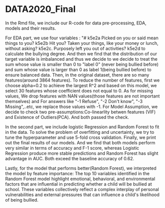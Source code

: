 # DATA2020_Final

In the Rmd file, we include our R-code for data pre-processing, EDA, models and their results. 

For EDA part, we use four variables : "# k5e2a Picked on you or said mean things to you?  k5e2b Hit you?  Taken your things, like your money or lunch, without asking? k5e2c.   Purposely left you out of activities?  k5e2d
to calculate the bullying degree. And then we find that the distribution of our target variable is imbalanced and thus we decide to we decide to treat the sum whose value is smaller than 0 to "label 0" (never being bullied before) and sum whose value is larger than 0 as label 1(being bullied before) to ensure balanced data. Then, in the original dataset, there are so many features(around 3864 features). To reduce the number of features, first we choose alpha=0.2 to achieve the largest R^2 and based on this model, we select 30 features whose coefficient does not equal to 0.
As for missing values, We drop features with NAN values(those features are not important themselves) and For answers like "-1 Refuse", "-2 Don\'t know", "-3 Missing",..etc, we replace those values with -1. 
For Model Assumption, we decide to check two pre-assumptions:Co-linearlity betwen features (VIF) and Existence of Outliers(PCA). And both passed the check. 

In the second part, we include logistic Regression and Random Forest to fit in the data. To solve the problem of overfitting and uncertainty, we try to tune the hyperparameter and use 5-fold cross validation. Finally, we print out the final results of our models. And we find that both models perform very similar in terms of accuracy and F-1 score, whereas Logistic Regression produce more stable predictions and Random Forest has slight advantage in AUC. Both exceed the baseline accuracy of 0.62. 

Lastly, for the model that performs better(Random Forest), we interpreted the model by feature importance: The top 10 variables identified in the Random Forest model highlight emotional, behavioral, and environmental factors that are influential in predicting whether a child will be bullied at school. These variables collectively reflect a complex interplay of personal vulnerabilities and external pressures that can influence a child's likelihood of being bullied.
